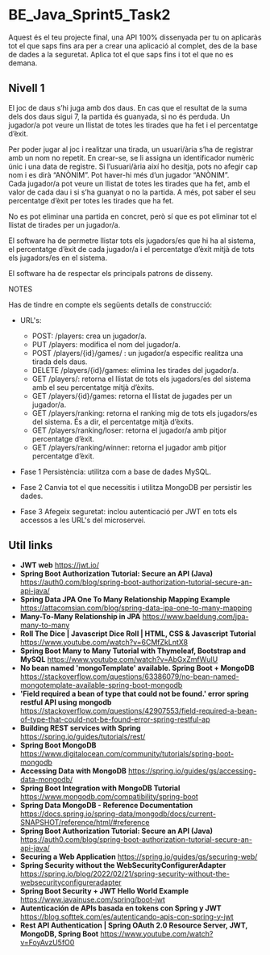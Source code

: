 # BE_Java_Sprint5_Task2

Aquest és el teu projecte final, una API 100% dissenyada per tu on aplicaràs tot el que saps fins ara per a crear una aplicació al complet, des de la base de dades a la seguretat. Aplica tot el que saps fins i tot el que no es demana.

## Nivell 1

El joc de daus s’hi juga amb dos daus. En cas que el resultat de la suma dels dos daus sigui 7, la partida és guanyada, si no és perduda. Un jugador/a pot  veure un llistat de totes les tirades que ha fet i el percentatge d’èxit.   

Per poder jugar al joc i realitzar una tirada, un usuari/ària  s’ha de registrar amb un nom no repetit. En crear-se, se li assigna un identificador numèric únic i una data de registre. Si l’usuari/ària així ho desitja, pots no afegir cap nom i es  dirà “ANÒNIM”. Pot haver-hi més d’un jugador “ANÒNIM”.  
Cada jugador/a pot veure un llistat de totes les  tirades que ha fet, amb el valor de cada dau i si s’ha  guanyat o no la partida. A més, pot saber el seu percentatge d’èxit per totes les tirades  que ha fet.    

No es pot eliminar una partida en concret, però sí que es pot eliminar tot el llistat de tirades per un jugador/a.  

El software ha de permetre llistar tots els jugadors/es que hi ha al sistema, el percentatge d’èxit de cada jugador/a i el  percentatge d’èxit mitjà de tots els jugadors/es en el sistema.   

El software ha de respectar els principals patrons de  disseny.  

NOTES 

Has de tindre en compte els  següents detalls de  construcció: 
- URL's:
  - POST: /players: crea un jugador/a. 
  - PUT /players: modifica el nom del jugador/a.
  - POST /players/{id}/games/ : un jugador/a específic realitza una tirada dels daus.  
  - DELETE /players/{id}/games: elimina les tirades del jugador/a.
  - GET /players/: retorna el llistat de tots  els jugadors/es del sistema amb el seu  percentatge mitjà d’èxits.   
  - GET /players/{id}/games: retorna el llistat de jugades per un jugador/a.  
  - GET /players/ranking: retorna el ranking mig de tots els jugadors/es del sistema. És a dir, el  percentatge mitjà d’èxits. 
  - GET /players/ranking/loser: retorna el jugador/a  amb pitjor percentatge d’èxit.  
  - GET /players/ranking/winner: retorna el  jugador amb pitjor percentatge d’èxit. 

- Fase 1
Persistència: utilitza com a base de dades MySQL. 
- Fase 2
Canvia tot el que necessitis i utilitza MongoDB per persistir les dades.
- Fase 3
Afegeix seguretat: inclou autenticació per JWT en  tots els accessos a les URL's del microservei. 

## Util links

- **JWT web** https://jwt.io/
- **Spring Boot Authorization Tutorial: Secure an API (Java)** https://auth0.com/blog/spring-boot-authorization-tutorial-secure-an-api-java/
- **Spring Data JPA One To Many Relationship Mapping Example** https://attacomsian.com/blog/spring-data-jpa-one-to-many-mapping
- **Many-To-Many Relationship in JPA** https://www.baeldung.com/jpa-many-to-many
- **Roll The Dice | Javascript Dice Roll | HTML, CSS & Javascript Tutorial** https://www.youtube.com/watch?v=6CMfZkLntX8
- **Spring Boot Many to Many Tutorial with Thymeleaf, Bootstrap and MySQL** https://www.youtube.com/watch?v=AbGxZmfWulU
- **No bean named 'mongoTemplate' available. Spring Boot + MongoDB** https://stackoverflow.com/questions/63386079/no-bean-named-mongotemplate-available-spring-boot-mongodb
- **'Field required a bean of type that could not be found.' error spring restful API using mongodb** https://stackoverflow.com/questions/42907553/field-required-a-bean-of-type-that-could-not-be-found-error-spring-restful-ap
- **Building REST services with Spring** https://spring.io/guides/tutorials/rest/
- **Spring Boot MongoDB** https://www.digitalocean.com/community/tutorials/spring-boot-mongodb
- **Accessing Data with MongoDB** https://spring.io/guides/gs/accessing-data-mongodb/
- **Spring Boot Integration with MongoDB Tutorial** https://www.mongodb.com/compatibility/spring-boot
- **Spring Data MongoDB - Reference Documentation** https://docs.spring.io/spring-data/mongodb/docs/current-SNAPSHOT/reference/html/#reference
- **Spring Boot Authorization Tutorial: Secure an API (Java)** https://auth0.com/blog/spring-boot-authorization-tutorial-secure-an-api-java/
- **Securing a Web Application** https://spring.io/guides/gs/securing-web/
- **Spring Security without the WebSecurityConfigurerAdapter** https://spring.io/blog/2022/02/21/spring-security-without-the-websecurityconfigureradapter
- **Spring Boot Security + JWT Hello World Example** https://www.javainuse.com/spring/boot-jwt
- **Autenticación de APIs basada en tokens con Spring y JWT** https://blog.softtek.com/es/autenticando-apis-con-spring-y-jwt
- **Rest API Authentication | Spring OAuth 2.0 Resource Server, JWT, MongoDB, Spring Boot** https://www.youtube.com/watch?v=FoyAvzU5fO0